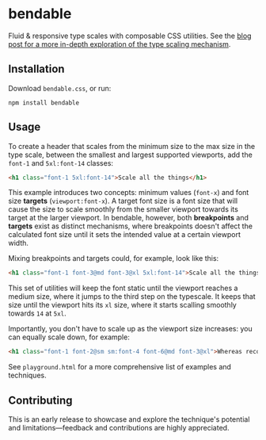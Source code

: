 # bendable
Fluid &amp; responsive type scales with composable CSS utilities. See the [blog post for a more in-depth exploration of the type scaling mechanism](https://tobiasahlin.com/blog/responsive-fluid-css-type-scales/).

## Installation

Download `bendable.css`, or run:

```
npm install bendable
```

## Usage

To create a header that scales from the minimum size to the max size in the type scale, between the smallest and largest supported viewports, add the `font-1` and `5xl:font-14` classes:

```html
<h1 class="font-1 5xl:font-14">Scale all the things</h1>
```

This example introduces two concepts: minimum values (`font-x`) and font size **targets** (`viewport:font-x`). A target font size is a font size that will cause the size to scale smoothly from the smaller viewport towards its target at the larger viewport. In bendable, however, both **breakpoints** and **targets** exist as distinct mechanisms, where breakpoints doesn't affect the calculated font size until it sets the intended value at a certain viewport width. 

Mixing breakpoints and targets could, for example, look like this:

```html
<h1 class="font-1 font-3@md font-3@xl 5xl:font-14">Scale all the things</h1>
```

This set of utilities will keep the font static until the viewport reaches a medium size, where it jumps to the third step on the typescale. It keeps that size until the viewport hits its `xl` size, where it starts scalling smoothly towards `14` at `5xl`.

Importantly, you don't have to scale up as the viewport size increases: you can equally scale down, for example:

```html
<h1 class="font-1 font-2@sm sm:font-4 font-6@md font-3@xl">Whereas recognition of the inherent dignity</h1>
```

See `playground.html` for a more comprehensive list of examples and techniques.

## Contributing

This is an early release to showcase and explore the technique's potential and limitations—feedback and contributions are highly appreciated.